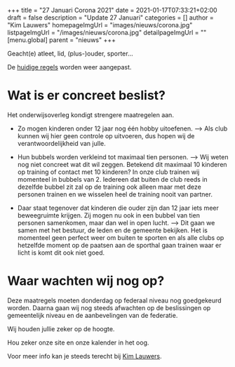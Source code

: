 +++
title = "27 Januari Corona 2021"
date = 2021-01-17T07:33:21+02:00
draft = false
description = "Update 27 Januari"
categories = []
author = "Kim Lauwers"
homepageImgUrl = "images/nieuws/corona.jpg"
listpageImgUrl = "/images/nieuws/corona.jpg"
detailpageImgUrl = ""
[menu.global]
    parent = "nieuws"
+++



Geacht(e) atleet, lid, (plus-)ouder, sporter…

De [huidige regels](https://www.hln.be/binnenland/mag-mijn-kind-nog-binnen-sporten-en-hoe-gaat-de-overheid-controleren-of-mijn-kind-een-hobby-uitoefent-uw-vragen-beantwoord~a2937001/) worden weer aangepast.

# Wat is er concreet beslist?
Het onderwijsoverleg kondigt strengere maatregelen aan. 

* Zo mogen kinderen onder 12 jaar nog één hobby uitoefenen. 
--> Als club kunnen wij hier geen controle op uitvoeren, dus hopen wij de verantwoordelijkheid van julle.


* Hun bubbels worden verkleind tot maximaal tien personen. 
--> Wij weten nog niet concreet wat dit wil zeggen. Betekend dit maximaal 10 kinderen op training of contact met 10 kinderen? In onze club trainen wij momenteel in bubbels van 2. Iedereen dat buiten de club reeds in dezelfde bubbel zit zal op de training ook alleen maar met deze personen trainen en we wisselen heel de training nooit van partner.

* Daar staat tegenover dat kinderen die ouder zijn dan 12 jaar iets meer beweegruimte krijgen. Zij mogen nu ook in een bubbel van tien personen samenkomen, maar dan wel in open lucht.
--> Dit gaan we samen met het bestuur, de leden en de gemeente bekijken. Het is momenteel geen perfect weer om buiten te sporten en als alle clubs op hetzelfde moment op de paatsen aan de sporthal gaan trainen waar er licht is komt dit ook niet goed.

# Waar wachten wij nog op?
Deze maatregels moeten donderdag op federaal niveau nog goedgekeurd worden.
Daarna gaan wij nog steeds afwachten op de beslissingen op gemeentelijk niveau en de aanbevelingen van de federatie.

Wij houden jullie zeker op de hoogte.

Hou zeker onze site en onze kalender in het oog.

Voor meer info kan je steeds terecht bij [Kim Lauwers](https://www.jujitsukeerbergen.be/trainers/#Kim_Lauwers).